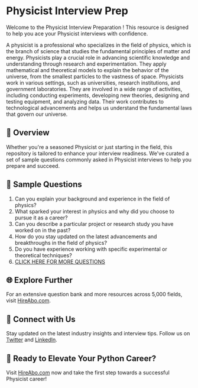 # Physicist Interview Prep

Welcome to the Physicist Interview Preparation ! This resource is designed to help you ace your Physicist interviews with confidence.

A physicist is a professional who specializes in the field of physics, which is the branch of science that studies the fundamental principles of matter and energy. Physicists play a crucial role in advancing scientific knowledge and understanding through research and experimentation. They apply mathematical and theoretical models to explain the behavior of the universe, from the smallest particles to the vastness of space. Physicists work in various settings, such as universities, research institutions, and government laboratories. They are involved in a wide range of activities, including conducting experiments, developing new theories, designing and testing equipment, and analyzing data. Their work contributes to technological advancements and helps us understand the fundamental laws that govern our universe.

## 🚀 Overview

Whether you're a seasoned Physicist or just starting in the field, this repository is tailored to enhance your interview readiness. We've curated a set of sample questions commonly asked in Physicist interviews to help you prepare and succeed.

## 📝 Sample Questions

1. Can you explain your background and experience in the field of physics?
2. What sparked your interest in physics and why did you choose to pursue it as a career?
3. Can you describe a particular project or research study you have worked on in the past?
4. How do you stay updated on the latest advancements and breakthroughs in the field of physics?
5. Do you have experience working with specific experimental or theoretical techniques?
6. [CLICK HERE FOR MORE QUESTIONS](https://hireabo.com/job/5_0_0/Physicist)

## 🌐 Explore Further

For an extensive question bank and more resources across 5,000 fields, visit [HireAbo.com](https://www.hireabo.com).

## 📱 Connect with Us

Stay updated on the latest industry insights and interview tips. Follow us on [Twitter](https://twitter.com/hireabo) and [LinkedIn](https://www.linkedin.com/in/hire-abo-3609972a8/).

## 🚀 Ready to Elevate Your Python Career?

Visit [HireAbo.com](https://www.hireabo.com) now and take the first step towards a successful Physicist career!